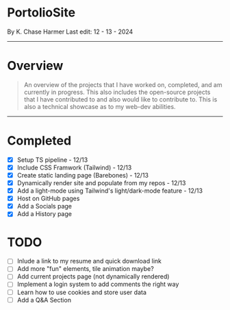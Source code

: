 # PortolioSite
By K. Chase Harmer
Last edit: 12 - 13 - 2024

<hr>

# Overview
> An overview of the projects that I have worked on, completed, and am currently in progress. This also includes the open-source projects that I have contributed to and also would like to contribute to. This is also a technical showcase as to my web-dev abilities.

<hr>

# Completed
- [X] Setup TS pipeline - 12/13
- [x] Include CSS Framwork (Tailwind) - 12/13
- [x] Create static landing page (Barebones) - 12/13
- [x] Dynamically render site and populate from my repos - 12/13
- [X] Add a light-mode using Tailwind's light/dark-mode feature - 12/13
- [X] Host on GitHub pages
- [X] Add a Socials page
- [X] Add a History page

# TODO
- [ ] Inlude a link to my resume and quick download link
- [ ] Add more "fun" elements, tile animation maybe?
- [ ] Add current projects page (not dynamically rendered)
- [ ] Implement a login system to add comments the right way
- [ ] Learn how to use cookies and store user data
- [ ] Add a Q&A Section